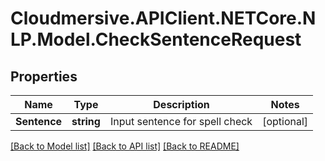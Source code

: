 # Cloudmersive.APIClient.NETCore.NLP.Model.CheckSentenceRequest
## Properties

Name | Type | Description | Notes
------------ | ------------- | ------------- | -------------
**Sentence** | **string** | Input sentence for spell check | [optional] 

[[Back to Model list]](../README.md#documentation-for-models) [[Back to API list]](../README.md#documentation-for-api-endpoints) [[Back to README]](../README.md)

